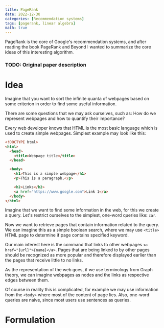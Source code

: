 ```yaml
---
title: PageRank
date: 2022-12-30
categories: [Recommendation systems]
tags: [pagerank, linear algebra]
math: true
---
```


PageRank is the core of Google's recommendation systems, and after reading the book PageRank and Beyond
I wanted to summarize the core ideas of this interesting algorithm.

### TODO: Original paper description

# Idea
Imagine that you want to sort the infinite quanta of webpages based on some criterion in
order to find some useful information.

There are some questions that we may ask ourselves, such as: How do we represent webpages and
how to quantify their importance?

Every web developer knows that HTML is the most basic language which is used to create simple webpages.
Simplest example may look like this:
```html
<!DOCTYPE html>
<html>
  <head>
    <title>Webpage title</title>
  </head>

  <body>
    <h1>This is a simple webpage</h1>
    <p>This is a paragraph.</p>

    <h2>Links</h2>
    <a href="https://www.google.com">Link 1</a>
  </body>
</html>
```
Imagine that we want to find some information in the web, for this we create a query.
Let's restrict ourselves to the simplest, one-word queries like: ```car```.

Now we want to retrieve pages that contain information related to the query.
We can imagine this as a simple boolean search, where we may use ```<title>``` HTML page to determine if page contains specified keyword.

Our main interest here is the command that links to other webpages ```<a href="{url}">{name}</a>```.
Pages that are being linked to by other pages should be recognized as more popular and therefore displayed earlier
than the pages that receive little to no links.

As the representation of the web goes, if we use terminology from Graph theory, we can imagine webpages as nodes and the links as
respective edges between them.

Of course in reality this is complicated, for example we may use information from the ```<body>```
where most of the content of page lies. Also, one-word queries are naive, since most users use sentences as queries.

# Formulation
